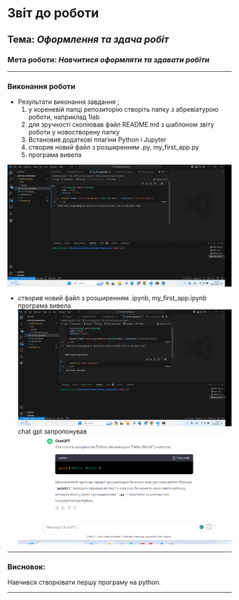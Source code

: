 # Звіт до роботи
## Тема: _Оформлення та здача робіт_
### Мета роботи: _Навчитися оформляти та здавати робіти_

---
### Виконання роботи
* Результати виконання завдання ;
    1. у кореневій папці репозиторію створіть папку з абревіатурою роботи, наприклад 1lab
    1. для зручності скопіював файл README.md з шаблоном звіту роботи у новостворену папку
    1. Встановив додаткові плагіни Python i Jupyter
    1. створив новий файл з розширенням .py, my_first_app.py
    1. програма вивела 


    
 ![alt text](./picture/Screenshot52.png "Результат програми")

* створив новий файл з розширенням .ipynb,  my_first_app.ipynb
програма вивела
![alt text](./picture/Screenshot53.png "Результат програми")
chat gpt запропонував
![alt text](./picture/Screenshot55.png "Chat gpt")

  
---
### Висновок:
 Навчився створювати першу програму на python.

---